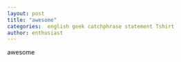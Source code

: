 ```yaml
---
layout: post
title: "awesome"
categories:  english geek catchphrase statement Tshirt
author: enthusiast
---
```

awesome

